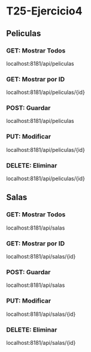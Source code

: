 # T25-Ejercicio4
## Peliculas
### GET: Mostrar Todos
localhost:8181/api/peliculas

### GET: Mostrar por ID
localhost:8181/api/peliculas/{id}

### POST: Guardar
localhost:8181/api/peliculas

### PUT: Modificar
localhost:8181/api/peliculas/{id}

### DELETE: Eliminar
localhost:8181/api/peliculas/{id}


## Salas
### GET: Mostrar Todos
localhost:8181/api/salas

### GET: Mostrar por ID
localhost:8181/api/salas/{id}

### POST: Guardar
localhost:8181/api/salas

### PUT: Modificar
localhost:8181/api/salas/{id}

### DELETE: Eliminar
localhost:8181/api/salas/{id}
